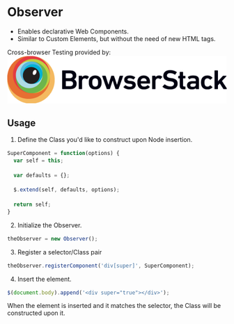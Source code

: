 # Observer

* Enables declarative Web Components.
* Similar to Custom Elements, but without the need of new HTML tags.

Cross-browser Testing provided by:
<br>
<a href="https://browserstack.com">
![BrowserStack Logo](https://github.com/justingeeslin/observer/blob/master/docs/Browserstack-logo@2x.png?raw=true)
</a>

## Usage
1. Define the Class you'd like to construct upon Node insertion.

```js
SuperComponent = function(options) {
  var self = this;

  var defaults = {};

  $.extend(self, defaults, options);

  return self;
}
```

2. Initialize the Observer.
```js
theObserver = new Observer();
```

3. Register a selector/Class pair
```js
theObserver.registerComponent('div[super]', SuperComponent);
```

4. Insert the element.
```js
$(document.body).append('<div super="true"></div>');
```

 When the element is inserted and it matches the selector, the Class will be constructed upon it.
